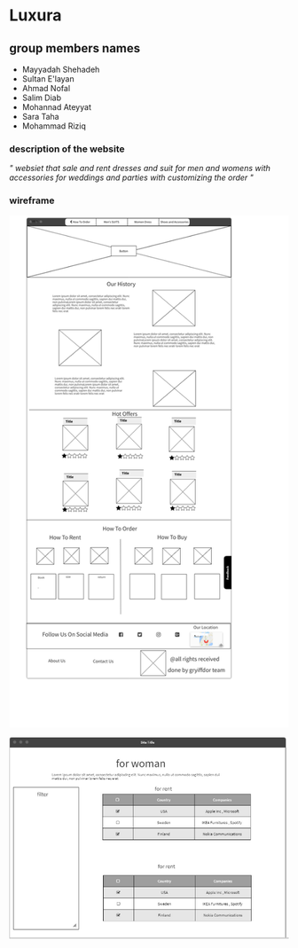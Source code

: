 # Luxura

## group members names 

- Mayyadah Shehadeh  
- Sultan E'layan
- Ahmad  Nofal 
-  Salim Diab 
-  Mohannad Ateyyat 
-  Sara Taha 
- Mohammad Riziq  

### description of the website 
_" websiet that sale and rent dresses and suit for men and womens with accessories for weddings and parties 
with customizing the order "_

### wireframe 
<!-- main page -->
![main page](img/wireframe/efd71c2c5aff4ef8b2d4ddca25fffdf7.png)

<!-- other page  -->
![other page](img/wireframe/women.man.shoesacc,page.jpg)